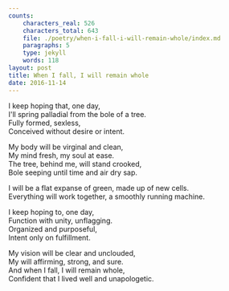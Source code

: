```yaml
---
counts:
    characters_real: 526
    characters_total: 643
    file: ./poetry/when-i-fall-i-will-remain-whole/index.md
    paragraphs: 5
    type: jekyll
    words: 118
layout: post
title: When I fall, I will remain whole
date: 2016-11-14
---
```


I keep hoping that, one day,  
I'll spring palladial from the bole of a tree.  
Fully formed, sexless,  
Conceived without desire or intent.

My body will be virginal and clean,  
My mind fresh, my soul at ease.  
The tree, behind me, will stand crooked,  
Bole seeping until time and air dry sap.

I will be a flat expanse of green, made up of new cells.  
Everything will work together, a smoothly running machine.

I keep hoping to, one day,  
Function with unity, unflagging.  
Organized and purposeful,  
Intent only on fulfillment.

My vision will be clear and unclouded,  
My will affirming, strong, and sure.  
And when I fall, I will remain whole,  
Confident that I lived well and unapologetic.

